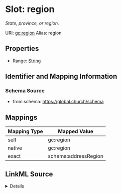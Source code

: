 

# Slot: region 


_State, province, or region._





URI: [gc:region](https://global.church/schema/region)
Alias: region

<!-- no inheritance hierarchy -->







## Properties

* Range: [String](String.md)




## Identifier and Mapping Information






### Schema Source


* from schema: https://global.church/schema




## Mappings

| Mapping Type | Mapped Value |
| ---  | ---  |
| self | gc:region |
| native | gc:region |
| exact | schema:addressRegion |




## LinkML Source

<details>
```yaml
name: region
description: State, province, or region.
in_subset:
- church_core
- public
from_schema: https://global.church/schema
exact_mappings:
- schema:addressRegion
rank: 1000
alias: region
range: string

```
</details>
